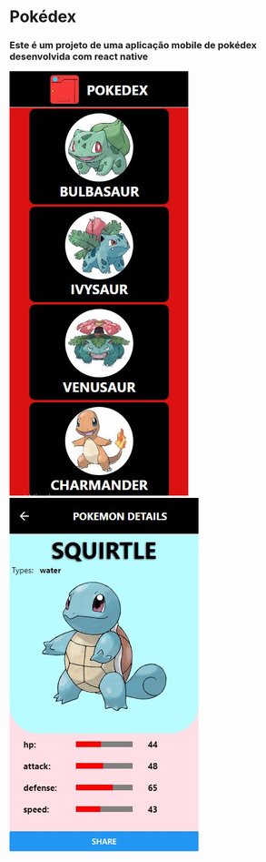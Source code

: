 # Pokédex

### Este é um projeto de uma aplicação mobile de pokédex desenvolvida com react native

<img src="/pokedex1.JPG">

<img src="/pokedex2.JPG">
